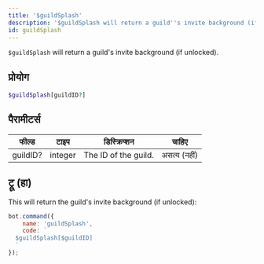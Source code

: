 ```yaml
---
title: '$guildSplash'
description: '$guildSplash will return a guild''s invite background (if unlocked).'
id: guildSplash
---
```


`$guildSplash` will return a guild's invite background (if unlocked).

## प्रोयोग

```php
$guildSplash[guildID?]
```

## पैरामीटर्स

| फील्ड    | टाइप    | डिस्क्रिप्शन         |    चाहिए     |
| -------- | ------- | -------------------- |:------------:|
| guildID? | integer | The ID of the guild. | असत्य (नहीं) |

## ट्रू (हा)

This will return the guild's invite background (if unlocked):

```javascript
bot.command({
    name: 'guildSplash',
    code: `
  $guildSplash[$guildID]
  `
});
```
